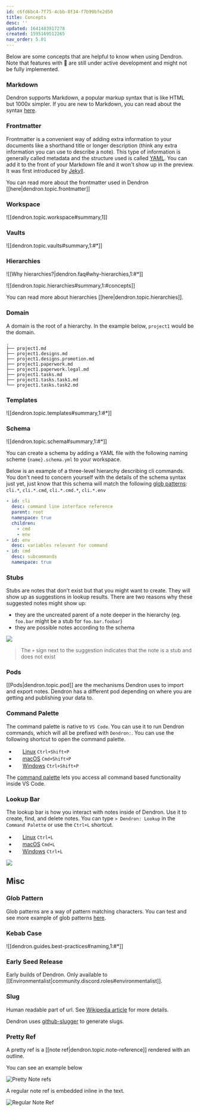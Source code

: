 ```yaml
---
id: c6fd6bc4-7f75-4cbb-8f34-f7b99bfe2d50
title: Concepts
desc: ''
updated: 1641483917278
created: 1595169512265
nav_order: 5.01
---
```

Below are some concepts that are helpful to know when using Dendron. Note that features with 🚧 are still under active development and might not be fully implemented.

### Markdown

Dendron supports Markdown, a popular markup syntax that is like HTML but 1000x simpler. If you are new to Markdown, you can read about the syntax [here](https://docs.gitbook.com/editing-content/markdown).

### Frontmatter

Frontmatter is a convenient way of adding extra information to your documents like a shorthand title or longer description (think any extra information you can use to describe a note). This type of information is generally called metadata and the structure used is called [YAML](https://yaml.org/). You can add it to the front of your Markdown file and it won't show up in the preview. It was first introduced by [Jekyll](https://jekyllrb.com/docs/front-matter/). 

You can read more about the frontmatter used in Dendron [[here|dendron.topic.frontmatter]]

### Workspace

![[dendron.topic.workspace#summary,1]]

### Vaults

![[dendron.topic.vaults#summary,1:#*]]

### Hierarchies

![[Why hierarchies?|dendron.faq#why-hierarchies,1:#*]]

![[dendron.topic.hierarchies#summary,1:#concepts]]

You can read more about hierarchies [[here|dendron.topic.hierarchies]].

### Domain

A domain is the root of a hierarchy. In the example below, `project1` would be the domain.

```
.
├── project1.md
├── project1.designs.md
├── project1.designs.promotion.md
├── project1.paperwork.md
├── project1.paperwork.legal.md
├── project1.tasks.md
├── project1.tasks.task1.md
└── project1.tasks.task2.md
```

### Templates

![[dendron.topic.templates#summary,1:#*]]

### Schema

![[dendron.topic.schema#summary,1:#*]]

You can create a schema by adding a YAML file with the following naming scheme `{name}.schema.yml` to your workspace. 

Below is an example of a three-level hierarchy describing cli commands. You don't need to concern yourself with the details of the schema syntax just yet, just know that this schema will match the following [glob patterns](https://facelessuser.github.io/wcmatch/glob/): `cli.*`, `cli.*.cmd`, `cli.*.cmd.*`, `cli.*.env`

```yml
- id: cli
  desc: command line interface reference
  parent: root
  namespace: true
  children:
    - cmd
    - env
- id: env
  desc: variables relevant for command
- id: cmd
  desc: subcommands 
  namespace: true
```

### Stubs

Stubs are notes that don't exist but that you might want to create. They will show up as suggestions in lookup results.
There are two reasons why these suggested notes might show up: 

- they are the uncreated parent of a note deeper in the hierarchy (eg. `foo.bar` might be a stub for `foo.bar.foobar`)
- they are possible notes according to the schema

![](https://foundation-prod-assetspublic53c57cce-8cpvgjldwysl.s3-us-west-2.amazonaws.com/assets/images/schema-plus.jpg)

> The `+` sign next to the suggestion indicates that the note is a stub and does not exist 

### Pods

[[Pods|dendron.topic.pod]] are the mechanisms Dendron uses to import and export notes. Dendron has a different pod depending on where you are getting and publishing your data to. 

### Command Palette

The command palette is native to `VS Code`. You can use it to run Dendron commands, which will all be prefixed with `Dendron:`. You can use the following shortcut to open the command palette.

- <img src="https://www.kernel.org/theme/images/logos/favicon.png" width=16 height=16/> <a href="https://code.visualstudio.com/shortcuts/keyboard-shortcuts-linux.pdf">Linux</a> `Ctrl+Shift+P`
- <img src="https://developer.apple.com/favicon.ico" width=16 height=16/> <a href="https://code.visualstudio.com/shortcuts/keyboard-shortcuts-macos.pdf">macOS</a> `Cmd+Shift+P`
- <img src="https://www.microsoft.com/favicon.ico" width=16 height=16/> <a href="https://code.visualstudio.com/shortcuts/keyboard-shortcuts-windows.pdf">Windows</a> `Ctrl+Shift+P`

The [command palette](https://code.visualstudio.com/docs/getstarted/userinterface#_command-palette) lets you access all command based functionality inside VS Code. 

### Lookup Bar

The lookup bar is how you interact with notes inside of Dendron. Use it to create, find, and delete notes. You can type `> Dendron: Lookup` in the `Command Palette` or use the `Ctrl+L` shortcut. 

- <img src="https://www.kernel.org/theme/images/logos/favicon.png" width=16 height=16/> <a href="https://code.visualstudio.com/shortcuts/keyboard-shortcuts-linux.pdf">Linux</a> `Ctrl+L`
- <img src="https://developer.apple.com/favicon.ico" width=16 height=16/> <a href="https://code.visualstudio.com/shortcuts/keyboard-shortcuts-macos.pdf">macOS</a> `Cmd+L`
- <img src="https://www.microsoft.com/favicon.ico" width=16 height=16/> <a href="https://code.visualstudio.com/shortcuts/keyboard-shortcuts-windows.pdf">Windows</a> `Ctrl+L`

![](assets/2020-07-07-20-14-57.png)


## Misc

### Glob Pattern

Glob patterns are a way of pattern matching characters. You can test and see more example of glob patterns [here](https://facelessuser.github.io/wcmatch/glob/).

### Kebab Case

![[dendron.guides.best-practices#naming,1:#*]]

### Early Seed Release

Early builds of Dendron. Only available to [[Environmentalist|community.discord.roles#environmentalist]].

### Slug

Human readable part of url. See [Wikipedia article](https://en.wikipedia.org/wiki/Clean_URL#Slug) for more details. 

Dendron uses [github-slugger](https://github.com/Flet/github-slugger) to generate slugs.

### Pretty Ref

A pretty ref is a [[note ref|dendron.topic.note-reference]] rendered with an outline.

You can see an example below

![Pretty Note refs](https://foundation-prod-assetspublic53c57cce-8cpvgjldwysl.s3-us-west-2.amazonaws.com/assets/images/topic.note-ref-pretty.jpg)

A regular note ref is embedded inline in the text. 

![Regular Note Ref](https://foundation-prod-assetspublic53c57cce-8cpvgjldwysl.s3-us-west-2.amazonaws.com/assets/images/topic.note-ref-normal.jpg)

